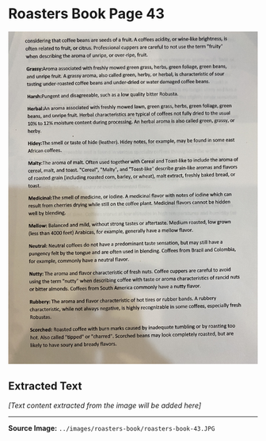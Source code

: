 # Roasters Book Page 43

![Roasters Book Page 43](../images/roasters-book/roasters-book-43.JPG)

## Extracted Text

*[Text content extracted from the image will be added here]*

---

**Source Image:** `../images/roasters-book/roasters-book-43.JPG`
